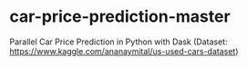 # car-price-prediction-master
Parallel Car Price Prediction in Python with Dask (Dataset: https://www.kaggle.com/ananaymital/us-used-cars-dataset)
